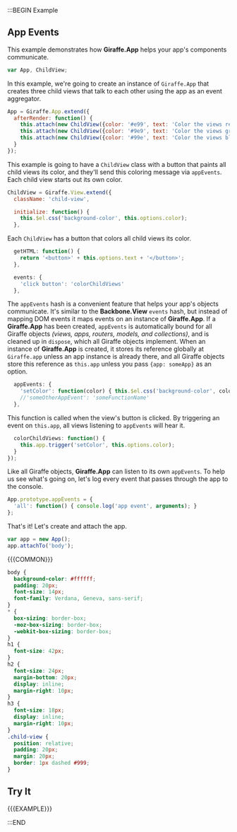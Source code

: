 :::BEGIN Example


## App Events

This example demonstrates how **Giraffe.App** helps your app's components communicate.
```js
var App, ChildView;
```

In this example, we're going to create an instance of `Giraffe.App` that creates three child views that talk to each other using the app as an event aggregator.
```js
App = Giraffe.App.extend({
  afterRender: function() {
    this.attach(new ChildView({color: '#e99', text: 'Color the views red!'}));
    this.attach(new ChildView({color: '#9e9', text: 'Color the views green!'}));
    this.attach(new ChildView({color: '#99e', text: 'Color the views blue!'}));
  }
});
```

This example is going to have a `ChildView` class with a button that paints all child views its color, and they'll send this coloring message via `appEvents`. Each child view starts out its own color.
```js
ChildView = Giraffe.View.extend({
  className: 'child-view',

  initialize: function() {
    this.$el.css('background-color', this.options.color);
  },
```

Each `ChildView` has a button that colors all child views its color.
```js
  getHTML: function() {
    return '<button>' + this.options.text + '</button>';
  },

  events: {
    'click button': 'colorChildViews'
  },
```

The `appEvents` hash is a convenient feature that helps your app's objects communicate. It's similar to the **Backbone.View** `events` hash, but instead of mapping DOM events it maps events on an instance of **Giraffe.App**.  If a **Giraffe.App** has been created, `appEvents` is automatically bound for all Giraffe objects *(views, apps, routers, models, and collections)*, and is cleaned up in `dispose`, which all Giraffe objects implement. When an instance of **Giraffe.App** is created, it stores its reference globally at `Giraffe.app` unless an app instance is already there, and all Giraffe objects store this reference as `this.app` unless you pass `{app: someApp}` as an option.
```js
  appEvents: {
    'setColor': function(color) { this.$el.css('background-color', color); }
    //'someOtherAppEvent': 'someFunctionName'
  },
```

This function is called when the view's button is clicked. By triggering an event on `this.app`, all views listening to `appEvents` will hear it.
```js
  colorChildViews: function() {
    this.app.trigger('setColor', this.options.color);
  }
});
```

Like all Giraffe objects, **Giraffe.App** can listen to its own `appEvents`. To help us see what's going on, let's log every event that passes through the app to the console.
```js
App.prototype.appEvents = {
  'all': function() { console.log('app event', arguments); }
};
```

That's it! Let's create and attach the app.

```js
var app = new App();
app.attachTo('body');
```

{{{COMMON}}}

```css --hide
body {
  background-color: #ffffff;
  padding: 20px;
  font-size: 14px;
  font-family: Verdana, Geneva, sans-serif;
}
* {
  box-sizing: border-box;
  -moz-box-sizing: border-box;
  -webkit-box-sizing: border-box;
}
h1 {
  font-size: 42px;
}
h2 {
  font-size: 24px;
  margin-bottom: 20px;
  display: inline;
  margin-right: 10px;
}
h3 {
  font-size: 18px;
  display: inline;
  margin-right: 10px;
}
.child-view {
  position: relative;
  padding: 20px;
  margin: 20px;
  border: 1px dashed #999;
}
```

## Try It

{{{EXAMPLE}}}

:::END
